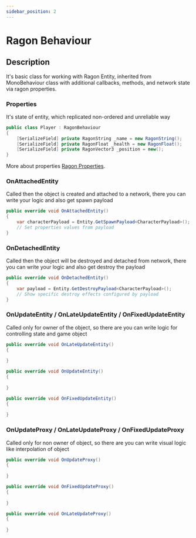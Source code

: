 ```yaml
---
sidebar_position: 2
---
```


# Ragon Behaviour

## Description

It's basic class for working with Ragon Entity, inherited from MonoBehaviour class with additional callbacks, methods, and network state via ragon properties.

### Properties 

It's state of entity, which replicated non-ordered and unreliable way 

```cs showLineNumbers
public class Player : RagonBehaviour
{
    [SerializeField] private RagonString _name = new RagonString();
    [SerializeField] private RagonFloat _health = new RagonFloat();
    [SerializeField] private RagonVector3 _position = new();
}
```

More about properties [Ragon Properties](/docs/unity/components/ragon-property.md).

### OnAttachedEntity

Called then the object is created and attached to a network, there you can write your logic and also get spawn payload

```cs
public override void OnAttachedEntity()
{
    var characterPayload = Entity.GetSpawnPayload<CharacterPayload>(); 
    // Set properties values from payload
}
```

### OnDetachedEntity

Called then the object will be destroyed and detached from network, there you can write your logic and also get destroy the payload

```cs
public override void OnDetachedEntity()
{
    var payload = Entity.GetDestroyPayload<CharacterPayload>(); 
    // Show specific destroy effects configured by payload
}
```

### OnUpdateEntity / OnLateUpdateEntity / OnFixedUpdateEntity

Called only for owner of the object, so there are you can write logic for controlling state and game object

```cs
public override void OnLateUpdateEntity()
{
      
}

public override void OnUpdateEntity()
{
      
}

public override void OnFixedUpdateEntity()
{
      
}
```

### OnUpdateProxy / OnLateUpdateProxy / OnFixedUpdateProxy

Called only for non owner of object, so there are you can write visual logic like interpolation of object

```cs
public override void OnUpdateProxy()
{
      
}

public override void OnFixedUpdateProxy()
{
      
}

public override void OnLateUpdateProxy()
{
     
}
```
